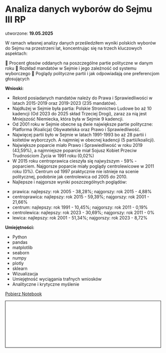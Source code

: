 # Analiza danych wyborów do Sejmu III RP

utworzone: **19.05.2025**

W ramach własnej analizy danych prześledziłem wyniki polskich wyborów do Sejmu na przestrzeni lat, koncentrując się na trzech kluczowych aspektach:

🔹 Procent głosów oddanych na poszczególne partie polityczne w danym roku
🔹 Rozkład mandatów w Sejmie i jego zależność od systemu wyborczego
🔹 Poglądy polityczne partii i jak odpowiadają one preferencjom głosujących


**Wnioski:**

* Rekord posiadanych mandatów należy do Prawa i Sprawiedliwości w latach 2015-2019 oraz 2019-2023 (235 mandatów). 
* Najdłużej w Sejmie była partia: Polskie Stronnictwo Ludowe bo aż 10 kadencji (Od 2023 do 2025 skład Trzeciej Drogi), zaraz za nią jest Mniejszość Niemiecka, która była w Sejmie 9 kadencji. 
* Od 2001 roku w Sejmie obecne są dwie największe partie polityczne: Platforma (Koalicja) Obywatelska oraz Prawo i Sprawiedliwość. 
* Najwięcej partii było w Sejmie w latach 1991-1993 bo aż 28 partii i koitetów wyborczych. A najmniej w obecnej kadencji (5 partii/koalicji).
* Największe poparcie miało Prawo i Sprawiedliwość w roku 2019 (43,59%), a najmniejsze poparcie miał Sojusz Kobiet Przeciw Trudnościom Życia w 1991 roku (0,02%)
* W 2015 roku centroprawica cieszyła się najwyższym - 59% - poparciem. Najgorsze poparcie miały poglądy centrolewicowe w 2011 roku (0%). Centrum od 1997 praktycznie nie istnieje na scenie politycznej, podobnie jak centrolewica od 2005 do 2010.
* Najlepsze i najgorsze wyniki poszczególnych poglądów:
- prawica: najlepszy: rok 2005 - 38,28%; najgorszy: rok 2015 - 4,88%
- centroprawica: najlepszy: rok 2015 - 59,39%; najgorszy: rok 2001 - 21,66%
- centrum: najlepszy: rok 1991 - 10,45%; najgorszy: rok 2011 - 0,19%
- centrolewica: najlepszy: rok 2023 - 30,69%; najgorszy: rok 2011 - 0%
- lewica: najlepszy: rok 2001 - 51,34%; najgorszy: rok 2023 - 8,72%


**Umiejętności:**
* Python
* pandas
* matplotlib 
* seaborn 
* numpy
* plotly
* sklearn
* Wizualizacja
* Umiejętność wyciągania trafnych wniosków
* Analityczne i krytyczne myślenie


<a href="Sejm.ipynb" class="md-button md-button--primary">Pobierz Notebook</a>

<iframe
    id="content"
    src="Sejm.html"
    width="100%"
    style="border:1px solid black;overflow:hidden;"
></iframe>
<script>
function resizeIframeToFitContent(iframe) {
    iframe.style.height = (iframe.contentWindow.document.documentElement.scrollHeight + 50) + "px";
    iframe.contentDocument.body.style["overflow"] = 'hidden';
}
window.addEventListener('load', function() {
    var iframe = document.getElementById('content');
    resizeIframeToFitContent(iframe);
});
window.addEventListener('resize', function() {
    var iframe = document.getElementById('content');
    resizeIframeToFitContent(iframe);
});
</script>